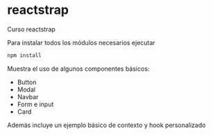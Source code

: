 # reactstrap
Curso reactstrap

Para instalar todos los módulos necesarios ejecutar 

```bash
npm install
```

Muestra el uso de algunos componentes básicos:

+ Button
+ Modal
+ Navbar
+ Form e input
+ Card

Además incluye un ejemplo básico de contexto y hook personalizado
